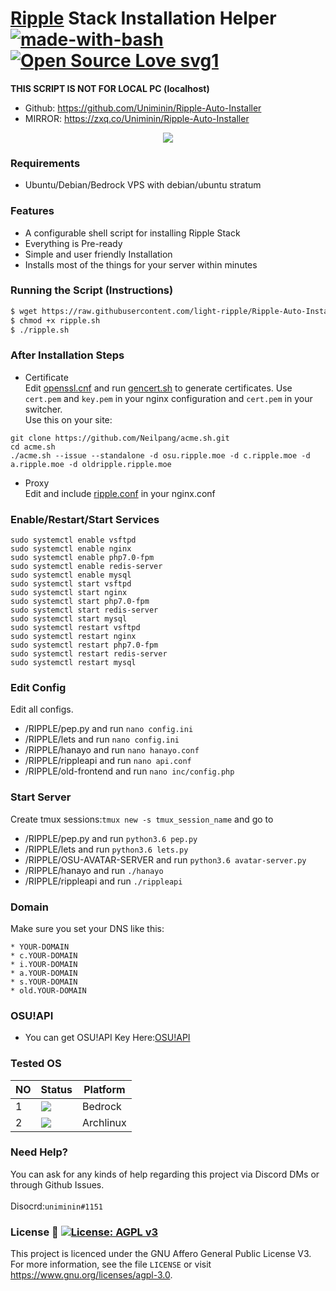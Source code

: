 # <a href=https://ripple.moe>Ripple</a> Stack Installation Helper [![made-with-bash](https://img.shields.io/badge/Made%20with-Bash-1f425f.svg)](https://www.gnu.org/software/bash/)  [![Open Source Love svg1](https://badges.frapsoft.com/os/v1/open-source.svg?v=103)](https://github.com/Uniminin/) 


<b>**THIS SCRIPT IS NOT FOR LOCAL PC (localhost)**</b><br>
* Github: https://github.com/Uniminin/Ripple-Auto-Installer
* MIRROR: https://zxq.co/Uniminin/Ripple-Auto-Installer

<p align="center">
  <img src="https://github.com/Uniminin/Ripple-Auto-Installer/blob/master/X/ripple.svg"/>
</p>

### Requirements
* Ubuntu/Debian/Bedrock VPS with debian/ubuntu stratum

### Features
* A configurable shell script for installing Ripple Stack
* Everything is Pre-ready 
* Simple and user friendly Installation
* Installs most of the things for your server within minutes

### Running the Script (Instructions)
```bash
$ wget https://raw.githubusercontent.com/light-ripple/Ripple-Auto-Installer/master/Main/ripple.sh
$ chmod +x ripple.sh 
$ ./ripple.sh
```
### After Installation Steps
* Certificate  
Edit <a href=https://github.com/Uniminin/Ripple-Auto-Installer/blob/master/Main/openssl.cnf>openssl.cnf</a> and run <a href=https://github.com/Uniminin/Ripple-Auto-Installer/blob/master/Main/gencert.sh>gencert.sh</a> to generate certificates. Use `cert.pem` and `key.pem` in your nginx configuration and `cert.pem` in your switcher.  
Use this on your site:
```
git clone https://github.com/Neilpang/acme.sh.git
cd acme.sh
./acme.sh --issue --standalone -d osu.ripple.moe -d c.ripple.moe -d a.ripple.moe -d oldripple.ripple.moe
```  
* Proxy  
Edit and include <a href=https://github.com/Uniminin/Ripple-Auto-Installer/blob/master/Main/ripple.conf>ripple.conf</a> in your nginx.conf

### Enable/Restart/Start Services
```
sudo systemctl enable vsftpd
sudo systemctl enable nginx
sudo systemctl enable php7.0-fpm
sudo systemctl enable redis-server
sudo systemctl enable mysql
sudo systemctl start vsftpd
sudo systemctl start nginx
sudo systemctl start php7.0-fpm
sudo systemctl start redis-server
sudo systemctl start mysql
sudo systemctl restart vsftpd
sudo systemctl restart nginx
sudo systemctl restart php7.0-fpm
sudo systemctl restart redis-server
sudo systemctl restart mysql
```
### Edit Config
Edit all configs.
* /RIPPLE/pep.py and run `nano config.ini`
* /RIPPLE/lets and run `nano config.ini`
* /RIPPLE/hanayo and run `nano hanayo.conf`
* /RIPPLE/rippleapi and run `nano api.conf`
* /RIPPLE/old-frontend and run `nano inc/config.php`

### Start Server
Create tmux sessions:`tmux new -s tmux_session_name` and go to
* /RIPPLE/pep.py and run `python3.6 pep.py`
* /RIPPLE/lets and run `python3.6 lets.py`
* /RIPPLE/OSU-AVATAR-SERVER and run `python3.6 avatar-server.py`
* /RIPPLE/hanayo and run `./hanayo`
* /RIPPLE/rippleapi and run `./rippleapi`

### Domain
Make sure you set your DNS like this:
```
* YOUR-DOMAIN
* c.YOUR-DOMAIN
* i.YOUR-DOMAIN
* a.YOUR-DOMAIN
* s.YOUR-DOMAIN
* old.YOUR-DOMAIN
```

### OSU!API
* You can get OSU!API Key Here:<a href=https://old.ppy.sh/p/api>OSU!API</a>

### Tested OS

| NO | Status| Platform|
|----|-------|---------|
|1|[![](https://github.com/Uniminin/Ripple-Auto-Installer/blob/master/X/pass.svg)](https://github.com/uniminin)| Bedrock
|2|[![](https://github.com/Uniminin/Ripple-Auto-Installer/blob/master/X/fail.svg)](https://github.com/uniminin)| Archlinux

### Need Help?
You can ask for any kinds of help regarding this project via Discord DMs or through Github Issues.<br>
<br>
Disocrd:`uniminin#1151`


### License :scroll: [![License: AGPL v3](https://img.shields.io/badge/License-AGPL%20v3-blue.svg)](https://www.gnu.org/licenses/agpl-3.0)
This project is licenced under the GNU Affero General Public License V3. For more information, see the file `LICENSE` or visit https://www.gnu.org/licenses/agpl-3.0.
